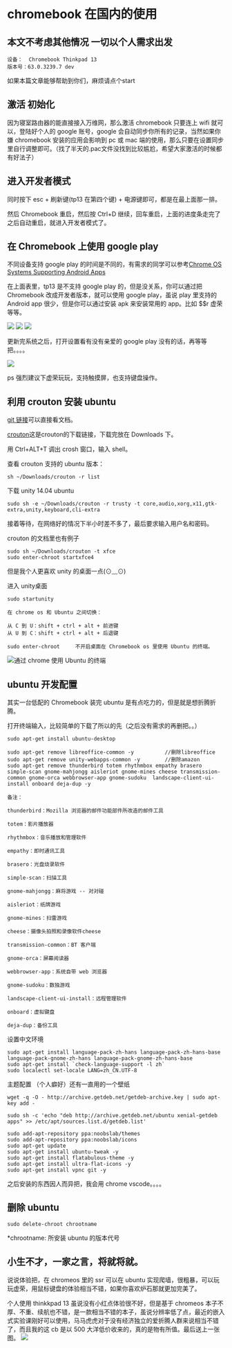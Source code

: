 # chromebook 在国内的使用
## 本文不考虑其他情况 一切以个人需求出发
```
设备：  Chromebook Thinkpad 13
版本号：63.0.3239.7 dev
```
如果本篇文章能够帮助到你们，麻烦请点个start

## 激活 初始化
因为寝室路由器的能直接接入万维网，那么激活 chromebook 只要连上 wifi 就可以，登陆好个人的 google 账号，google 会自动同步你所有的记录，当然如果你嫌 chromebook 安装的应用会影响到 pc 或 mac 端的使用，那么只要在设置同步里自行调整即可。（找了半天的.pac文件没找到比较尴尬，希望大家激活的时候都有好法子）

## 进入开发者模式
同时按下 esc + 刷新键(tp13 在第四个键) + 电源键即可，都是在最上面那一排。

然后 Chromebook 重启，然后按 Ctrl+D 继续，回车重启，上面的进度条走完了之后自动重启，就进入开发者模式了。

## 在 Chromebook 上使用 google play
不同设备支持 google play 的时间是不同的，有需求的同学可以参考[Chrome OS Systems Supporting Android Apps](https://www.chromium.org/chromium-os/chrome-os-systems-supporting-android-apps)

在上面表里，tp13 是不支持 google play 的，但是没关系，你可以通过把 Chromebook 改成开发者版本，就可以使用 google play，虽说 play 里支持的 Android app 很少，但是你可以通过安装 apk 来安装常用的 app。比如 $$r 虚荣等等。

![](http://ove2oliz4.bkt.clouddn.com/17-10-24/83972814.jpg)
![](http://ove2oliz4.bkt.clouddn.com/17-10-24/88479891.jpg)
![](http://ove2oliz4.bkt.clouddn.com/17-10-24/9636210.jpg)

更新完系统之后，打开设置看有没有亲爱的 google play 没有的话，再等等把。。。。

![](http://ove2oliz4.bkt.clouddn.com/17-10-24/15299468.jpg)

ps 强烈建议下虚荣玩玩，支持触摸屏，也支持键盘操作。

## 利用 crouton 安装 ubuntu
[git 链接](https://github.com/dnschneid/crouton)可以直接看文档。

[crouton](https://github.com/dnschneid/crouton/raw/master/installer/crouton)这是crouton的下载链接，下载完放在 Downloads 下。

用 Ctrl+ALT+T 调出 crosh 窗口，输入 shell。

查看 crouton 支持的 ubuntu 版本：
```
sh ~/Downloads/crouton -r list
```
下载 unity 14.04 ubuntu
```
sudo sh -e ~/Downloads/crouton -r trusty -t core,audio,xorg,x11,gtk-extra,unity,keyboard,cli-extra
```
接着等待，在网络好的情况下半小时差不多了，最后要求输入用户名和密码。

crouton 的文档里也有例子
```
sudo sh ~/Downloads/crouton -t xfce
sudo enter-chroot startxfce4 
```
但是我个人更喜欢 unity 的桌面一点(⊙﹏⊙)

进入 unity桌面
```
sudo startunity

在 chrome os 和 Ubuntu 之间切换：

从 C 到 U：shift + ctrl + alt + 前进键
从 U 到 C：shift + ctrl + alt + 后退键

sudo enter-chroot     不开启桌面在 Chromebook os 里使用 Ubuntu 的终端。
```
![通过 chrome 使用 Ubuntu 的终端](https://cdn.sspai.com/2017/10/25/ef596797a5aaeb85a20c426dc84bbee9.png)


## ubuntu 开发配置
其实一台低配的 Chromebook 装完 ubuntu 是有点吃力的，但是就是想折腾折腾。

打开终端输入，比较简单的下载了所以的先（之后没有需求的再删把。。）
```
sudo apt-get install ubuntu-desktop
```
```
sudo apt-get remove libreoffice-common -y          //删除libreoffice
sudo apt-get remove unity-webapps-common -y        //删除amazon
sudo apt-get remove thunderbird totem rhythmbox empathy brasero simple-scan gnome-mahjongg aisleriot gnome-mines cheese transmission-common gnome-orca webbrowser-app gnome-sudoku  landscape-client-ui-install onboard deja-dup -y
```
```
备注：

thunderbird：Mozilla 浏览器的邮件功能部件所改造的邮件工具

totem：影片播放器

rhythmbox：音乐播放和管理软件

empathy：即时通讯工具

brasero：光盘烧录软件

simple-scan：扫描工具

gnome-mahjongg：麻将游戏 -- 对对碰

aisleriot：纸牌游戏

gnome-mines：扫雷游戏

cheese：摄像头拍照和录像软件cheese

transmission-common：BT 客户端

gnome-orca：屏幕阅读器

webbrowser-app：系统自带 web 浏览器

gnome-sudoku：数独游戏

landscape-client-ui-install：远程管理软件

onboard：虚拟键盘

deja-dup：备份工具
```
设置中文环境
```
sudo apt-get install language-pack-zh-hans language-pack-zh-hans-base language-pack-gnome-zh-hans language-pack-gnome-zh-hans-base
sudo apt-get install `check-language-support -l zh`
sudo localectl set-locale LANG=zh_CN.UTF-8
```

主题配置 （个人癖好）还有一直用的一个壁纸
```
wget -q -O - http://archive.getdeb.net/getdeb-archive.key | sudo apt-key add -

sudo sh -c 'echo "deb http://archive.getdeb.net/ubuntu xenial-getdeb apps" >> /etc/apt/sources.list.d/getdeb.list'

sudo add-apt-repository ppa:noobslab/themes
sudo add-apt-repository ppa:noobslab/icons
sudo apt-get update
sudo apt-get install ubuntu-tweak -y
sudo apt-get install flatabulous-theme -y
sudo apt-get install ultra-flat-icons -y
sudo apt-get install vpnc git -y
```
之后安装的东西因人而异把，我会用 chrome vscode。。。。

## 删除 ubuntu
```
sudo delete-chroot chrootname
```
*chrootname: 所安装 ubuntu 的版本代号

## 小生不才，一家之言，将就将就。
说说体验把，在 chromeos 里的 ssr 可以在 ubuntu 实现爬墙，很粗暴，可以玩玩虚荣，用鼠标键盘的体验相当不错，如果你喜欢炉石那就更加完美了。

个人使用 thinkkpad 13 虽说没有小红点体验很不好，但是基于 chromeos 本子不厚、不重、续航也不错，是一款相当不错的本子，虽说分辨率低了点，最近的嵌入式实验课刚好可以使用，马马虎虎对于没有经济独立的爱折腾人群来说相当不错了，而且我的这 cb 是以 500 大洋低价收来的，真的是物有所值。最后送上一张图。
![](http://ove2oliz4.bkt.clouddn.com/17-10-24/97519394.jpg)